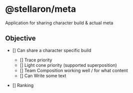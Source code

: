 # @stellaron/meta

Application for sharing character build & actual meta

## Objective

- [] Can share a character specific build

  - [] Trace priority
  - [] Light cone priority (supported superposition)
  - [] Team Composition working well / for what content
  - [] Can Write some text

- [] Ranking
